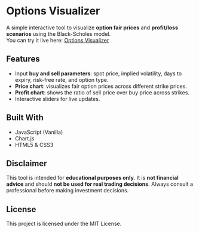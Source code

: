 # Options Visualizer

A simple interactive tool to visualize **option fair prices** and **profit/loss scenarios** using the Black-Scholes model.\
You can try it live here: [Options Visualizer](https://dolledan.github.io/Options-Visualizer/)

## Features

- Input **buy and sell parameters**: spot price, implied volatility, days to expiry, risk-free rate, and option type.
- **Price chart**: visualizes fair option prices across different strike prices.
- **Profit chart**: shows the ratio of sell price over buy price across strikes.
- Interactive sliders for live updates.

## Built With

- JavaScript (Vanilla)
- Chart.js
- HTML5 & CSS3

## Disclaimer

This tool is intended for **educational purposes only**. It is **not financial advice** and should **not be used for real trading decisions**. Always consult a professional before making investment decisions.

## License

This project is licensed under the MIT License.
